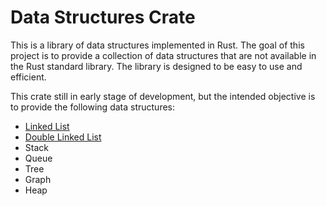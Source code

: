# Data Structures Crate
This is a library of data structures implemented in Rust. The goal of this project is to provide a collection of data structures that are not available in the Rust standard library. The library is designed to be easy to use and efficient.

This crate still in early stage of development, but the intended objective is to provide the following data structures:
* [Linked List](src/linked_list/README.md)
* [Double Linked List](src/double_linked_list/README.md)
* Stack
* Queue
* Tree
* Graph
* Heap